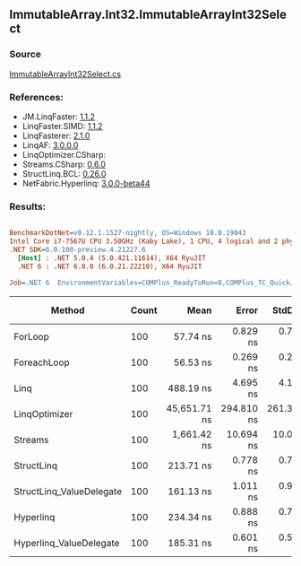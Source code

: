 ﻿## ImmutableArray.Int32.ImmutableArrayInt32Select

### Source
[ImmutableArrayInt32Select.cs](../LinqBenchmarks/ImmutableArray/Int32/ImmutableArrayInt32Select.cs)

### References:
- JM.LinqFaster: [1.1.2](https://www.nuget.org/packages/JM.LinqFaster/1.1.2)
- LinqFaster.SIMD: [1.1.2](https://www.nuget.org/packages/LinqFaster.SIMD/1.0.3)
- LinqFasterer: [2.1.0](https://www.nuget.org/packages/LinqFasterer/2.1.0)
- LinqAF: [3.0.0.0](https://www.nuget.org/packages/LinqAF/3.0.0.0)
- LinqOptimizer.CSharp: [](https://www.nuget.org/packages/LinqOptimizer.CSharp/)
- Streams.CSharp: [0.6.0](https://www.nuget.org/packages/Streams.CSharp/0.6.0)
- StructLinq.BCL: [0.26.0](https://www.nuget.org/packages/StructLinq/0.26.0)
- NetFabric.Hyperlinq: [3.0.0-beta44](https://www.nuget.org/packages/NetFabric.Hyperlinq/3.0.0-beta44)

### Results:
``` ini

BenchmarkDotNet=v0.12.1.1527-nightly, OS=Windows 10.0.19043
Intel Core i7-7567U CPU 3.50GHz (Kaby Lake), 1 CPU, 4 logical and 2 physical cores
.NET SDK=6.0.100-preview.4.21227.6
  [Host] : .NET 5.0.4 (5.0.421.11614), X64 RyuJIT
  .NET 6 : .NET 6.0.0 (6.0.21.22210), X64 RyuJIT

Job=.NET 6  EnvironmentVariables=COMPlus_ReadyToRun=0,COMPlus_TC_QuickJitForLoops=1,COMPlus_TieredPGO=1  Runtime=.NET 6.0  

```
|                   Method | Count |         Mean |      Error |     StdDev |  Ratio | RatioSD |   Gen 0 | Gen 1 | Gen 2 | Allocated |
|------------------------- |------ |-------------:|-----------:|-----------:|-------:|--------:|--------:|------:|------:|----------:|
|                  ForLoop |   100 |     57.74 ns |   0.829 ns |   0.735 ns |   1.00 |    0.00 |       - |     - |     - |         - |
|              ForeachLoop |   100 |     56.53 ns |   0.269 ns |   0.238 ns |   0.98 |    0.01 |       - |     - |     - |         - |
|                     Linq |   100 |    488.19 ns |   4.695 ns |   4.162 ns |   8.46 |    0.15 |  0.0229 |     - |     - |      48 B |
|            LinqOptimizer |   100 | 45,651.71 ns | 294.810 ns | 261.342 ns | 790.82 |   12.93 | 13.6108 |     - |     - |  28,583 B |
|                  Streams |   100 |  1,661.42 ns |  10.694 ns |  10.003 ns |  28.79 |    0.38 |  0.2899 |     - |     - |     608 B |
|               StructLinq |   100 |    213.71 ns |   0.778 ns |   0.728 ns |   3.70 |    0.05 |  0.0153 |     - |     - |      32 B |
| StructLinq_ValueDelegate |   100 |    161.13 ns |   1.011 ns |   0.946 ns |   2.79 |    0.03 |       - |     - |     - |         - |
|                Hyperlinq |   100 |    234.34 ns |   0.888 ns |   0.741 ns |   4.05 |    0.02 |       - |     - |     - |         - |
|  Hyperlinq_ValueDelegate |   100 |    185.31 ns |   0.601 ns |   0.532 ns |   3.21 |    0.04 |       - |     - |     - |         - |
